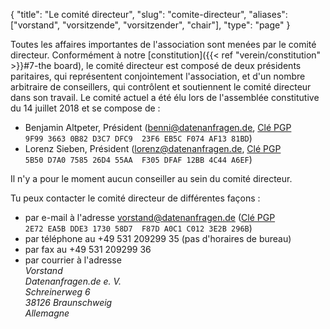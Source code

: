 {
    "title": "Le comité directeur",
    "slug": "comite-directeur",
    "aliases": ["vorstand", "vorsitzende", "vorsitzender", "chair"],
    "type": "page"
}

Toutes les affaires importantes de l'association sont menées par le comité directeur. Conformément à notre [constitution]({{< ref "verein/constitution" >}}#7-the board), le comité directeur est composé de deux présidents paritaires, qui représentent conjointement l'association, et d'un nombre arbitraire de conseillers, qui contrôlent et soutiennent le comité directeur dans son travail. Le comité actuel a été élu lors de l'assemblée constitutive du 14 juillet 2018 et se compose de :

* Benjamin Altpeter, Président ([benni@datenanfragen.de](mailto:benni@datenanfragen.de), [Clé PGP](/pgp/AF1381BD.asc) `9F99 3663 0B82 D3C7 DFC9  23F6 EB5C F074 AF13 81BD`)
* Lorenz Sieben, Président ([lorenz@datenanfragen.de](mailto:lorenz@datenanfragen.de), [Clé PGP](/pgp/4C44A6EF.asc) `5B50 D7A0 7585 26D4 55AA  F305 DFAF 12BB 4C44 A6EF`)

Il n'y a pour le moment aucun conseiller au sein du comité directeur.

Tu peux contacter le comité directeur de différentes façons :

* par e-mail à l'adresse [vorstand@datenanfragen.de](mailto:vorstand@datenanfragen.de) ([Clé PGP](/pgp/3E2B296B.asc) `2E72 EA5B DDE3 1730 58D7  F87D A0C1 C012 3E2B 296B`)
* par téléphone au +49 531 209299 35 (pas d'horaires de bureau)  
* par fax au +49 531 209299 36  
* par courrier à l'adresse  
    *Vorstand  
    Datenanfragen.de e. V.  
    Schreinerweg 6  
    38126 Braunschweig  
    Allemagne*
